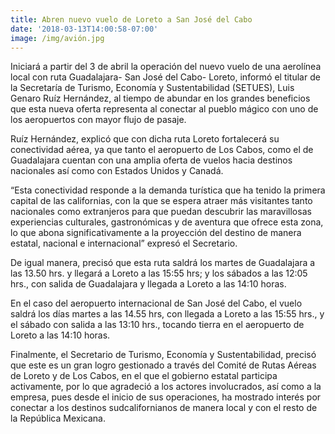 ```yaml
---
title: Abren nuevo vuelo de Loreto a San José del Cabo
date: '2018-03-13T14:00:58-07:00'
image: /img/avión.jpg
---
```

Iniciará a partir del 3 de abril la operación del nuevo vuelo de una aerolínea local con ruta Guadalajara- San José del Cabo- Loreto, informó el titular de la Secretaría de Turismo, Economía y Sustentabilidad (SETUES), Luis Genaro Ruíz Hernández, al tiempo de abundar en los grandes beneficios que esta nueva oferta representa al conectar al pueblo mágico con uno de los aeropuertos con mayor flujo de pasaje.

Ruíz Hernández, explicó que con dicha ruta Loreto fortalecerá su conectividad aérea, ya que tanto el aeropuerto de Los Cabos, como el de Guadalajara cuentan con una amplia oferta de vuelos hacia destinos nacionales así como con Estados Unidos y Canadá.

“Esta conectividad responde a la demanda turística que ha tenido la primera capital de las californias, con la que se espera atraer más visitantes tanto nacionales como extranjeros para que puedan descubrir las maravillosas experiencias culturales, gastronómicas y de aventura que ofrece esta zona, lo que abona significativamente a la proyección del destino de manera estatal, nacional e internacional” expresó el Secretario.

De igual manera, precisó que esta ruta saldrá los martes de Guadalajara a las 13.50 hrs. y llegará a Loreto a las 15:55 hrs; y los sábados a las 12:05 hrs., con salida de Guadalajara y llegada a Loreto a las 14:10 horas.

En el caso del aeropuerto internacional de San José del Cabo, el vuelo saldrá los días martes a las 14.55 hrs, con llegada a Loreto a las 15:55 hrs., y el sábado con salida a las 13:10 hrs., tocando tierra en el aeropuerto de Loreto a las 14:10 horas.

Finalmente, el Secretario de Turismo, Economía y Sustentabilidad, precisó que este es un gran logro gestionado a través del Comité de Rutas Aéreas de Loreto y de Los Cabos, en el que el gobierno estatal participa activamente, por lo que agradeció a los actores involucrados, así como a la empresa, pues desde el inicio de sus operaciones, ha mostrado interés por conectar a los destinos sudcalifornianos de manera local y con el resto de la República Mexicana.
